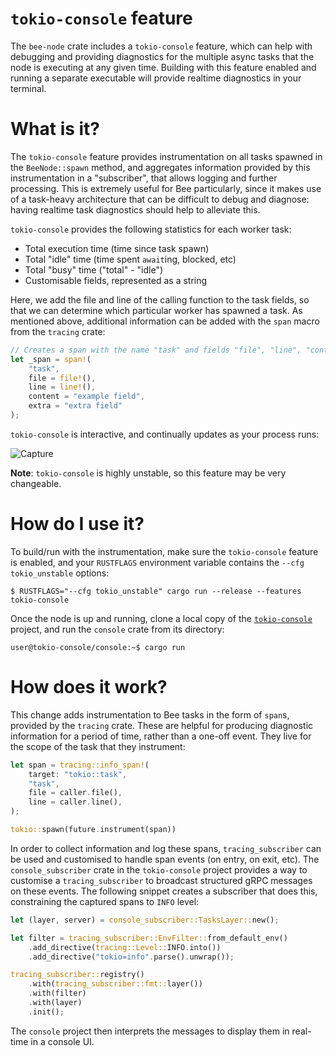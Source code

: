 # `tokio-console` feature
The `bee-node` crate includes a `tokio-console` feature, which can help with debugging and providing diagnostics for the multiple async tasks that the node is executing at any given time. Building with this feature enabled and running a separate executable will provide realtime diagnostics in your terminal.

# What is it?
The `tokio-console` feature provides instrumentation on all tasks spawned in the `BeeNode::spawn` method, and aggregates information provided by this instrumentation in a "subscriber", that allows logging and further processing. This is extremely useful for Bee particularly, since it makes use of a task-heavy architecture that can be difficult to debug and diagnose: having realtime task diagnostics should help to alleviate this.

`tokio-console` provides the following statistics for each worker task:

 - Total execution time (time since task spawn)
 - Total "idle" time (time spent `await`ing, blocked, etc)
 - Total "busy" time ("total" - "idle")
 - Customisable fields, represented as a string

Here, we add the file and line of the calling function to the task fields, so that we can determine which particular worker has spawned a task. As mentioned above, additional information can be added with the `span` macro from the `tracing` crate:

```rust
// Creates a span with the name "task" and fields "file", "line", "content", and "extra".
let _span = span!(
    "task",
    file = file!(),
    line = line!(),
    content = "example field",
    extra = "extra field"
);
```

`tokio-console` is interactive, and continually updates as your process runs:

![Capture](https://user-images.githubusercontent.com/22496597/118669528-bb279e00-b7ed-11eb-88a6-e8f535643fdd.PNG)

**Note**: `tokio-console` is highly unstable, so this feature may be very changeable.

# How do I use it?
To build/run with the instrumentation, make sure the `tokio-console` feature is enabled, and your `RUSTFLAGS` environment variable contains the `--cfg tokio_unstable` options:
```
$ RUSTFLAGS="--cfg tokio_unstable" cargo run --release --features tokio-console
```
Once the node is up and running, clone a local copy of the [`tokio-console`](https://github.com/tokio-rs/console) project, and run the `console` crate from its directory:
```console
user@tokio-console/console:~$ cargo run
```

# How does it work?
This change adds instrumentation to Bee tasks in the form of `span`s, provided by the `tracing` crate. These are helpful for producing diagnostic information for a period of time, rather than a one-off event. They live for the scope of the task that they instrument:
```rust
let span = tracing::info_span!(
    target: "tokio::task",
    "task",
    file = caller.file(),
    line = caller.line(),
);

tokio::spawn(future.instrument(span))
```
In order to collect information and log these spans, `tracing_subscriber` can be used and customised to handle span events (on entry, on exit, etc). The `console_subscriber` crate in the `tokio-console` project provides a way to customise a `tracing_subscriber` to broadcast structured gRPC messages on these events. The following snippet creates a subscriber that does this, constraining the captured spans to `INFO` level:
```rust
let (layer, server) = console_subscriber::TasksLayer::new();

let filter = tracing_subscriber::EnvFilter::from_default_env()
    .add_directive(tracing::Level::INFO.into())
    .add_directive("tokio=info".parse().unwrap());

tracing_subscriber::registry()
    .with(tracing_subscriber::fmt::layer())
    .with(filter)
    .with(layer)
    .init();
```
The `console` project then interprets the messages to display them in real-time in a console UI.
